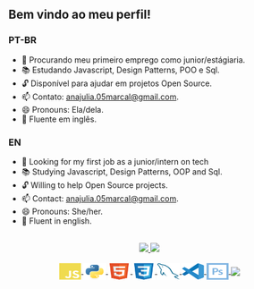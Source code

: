 ## **Bem vindo ao meu perfil!**

 ###  PT-BR
- 🔎 Procurando meu primeiro emprego como junior/estágiaria.
- 📚 Estudando Javascript, Design Patterns, POO e Sql.
- 🔓 Disponível para ajudar em projetos Open Source.
- 📫 Contato: anajulia.05marcal@gmail.com.
- 😄 Pronouns: Ela/dela.
- 📖 Fluente em inglês.

 ###  EN
- 🔎 Looking for my first job as a junior/intern on tech
- 📚 Studying Javascript, Design Patterns, OOP and Sql.
- 🔓 Willing to help Open Source projects.
- 📫 Contact: anajulia.05marcal@gmail.com.
- 😄 Pronouns: She/her.
- 📖 Fluent in english.

<br>

<div align="center">
  <a href="https://github.com/Julia-Marcal">
  <img height="160em" src="https://github-readme-stats.vercel.app/api?username=Julia-Marcal&show_icons=true&theme=github_dark&include_all_commits=true&count_private=true"/>
  <img height="160em" src="https://github-readme-stats.vercel.app/api/top-langs/?username=Julia-Marcal&layout=compact&langs_count=7&theme=github_dark"/>
</div>

<div style="display: block" align="center"><br>
  <img align="center" alt="Julia-Js" height="30" width="40" src="https://raw.githubusercontent.com/devicons/devicon/master/icons/javascript/javascript-plain.svg">
  <img align="center" alt="Julia-Python" height="30" width="40" src="https://raw.githubusercontent.com/devicons/devicon/master/icons/python/python-original.svg">
  <img align="center" alt="Julia-HTML" height="30" width="40" src="https://raw.githubusercontent.com/devicons/devicon/master/icons/html5/html5-original.svg">
  <img align="center" alt="Julia-CSS" height="30" width="40" src="https://raw.githubusercontent.com/devicons/devicon/master/icons/css3/css3-original.svg">
  <img align="center" alt="Julia-MYSQL" height="30" width="40" src="https://raw.githubusercontent.com/devicons/devicon/master/icons/mysql/mysql-original.svg">
  <img align="center" alt="Julia-VSCODE" height="30" width="40" src="https://raw.githubusercontent.com/devicons/devicon/master/icons/vscode/vscode-original.svg">
  <img align="center" alt="Julia-PHOTOSHOP" height="30" width="40" src="https://raw.githubusercontent.com/devicons/devicon/master/icons/photoshop/photoshop-line.svg">
   <a href = "mailto:anajulia.05marcali@gmail.com"><img align="center" src="https://img.shields.io/badge/Gmail-D14836?style=for-the-badge&logo=gmail&logoColor=white" target="_blank"></a> 
</div> 
